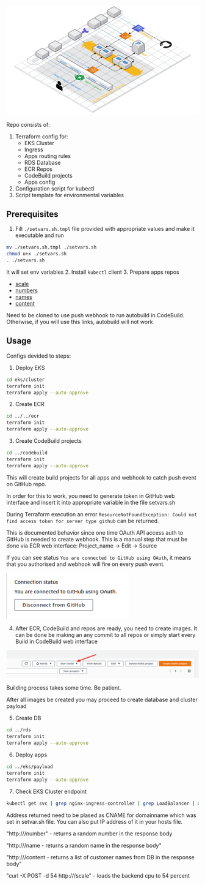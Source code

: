 
![alt text](https://github.com/bgorbuntsov/solidus-eks-task/blob/master/img/solidus.png?raw=true)

Repo consists of:
1. Terraform config for:
   - EKS Cluster
   - Ingress
   - Apps routing rules
   - RDS Database
   - ECR Repos
   - CodeBuild projects
   - Apps config
2. Configuration script for kubectl
3. Script template for environmental variables

## Prerequisites
1. Fill ```./setvars.sh.tmpl``` file provided with appropriate values and make it executable and run
```bash
mv ./setvars.sh.tmpl ./setvars.sh
chmod u+x ./setvars.sh
. ./setvars.sh
```
It will set env variables
2. Install ```kubectl``` client
3. Prepare apps repos
* [scale](https://github.com/bgorbuntsov/solidus-scale)
* [numbers](https://github.com/bgorbuntsov/solidus-numbers)
* [names](https://github.com/bgorbuntsov/solidus-names)
* [content](https://github.com/bgorbuntsov/solidus-content)

Need to be cloned to use push webhook to run autobuild in CodeBuild. Otherwise, if you will use this links, autobuild will not work

## Usage
Configs devided to steps:
1. Deploy EKS
```bash
cd eks/cluster
terraform init
terraform apply --auto-approve
```
2. Create ECR
```bash
cd ../../ecr
terraform init
terraform apply --auto-approve
```
3. Create CodeBuild projects
```bash
cd ../codebuild
terraform init
terraform apply --auto-approve
```
This will create build projects for all apps and webhook to catch push event on GitHub repo.

In order for this to work, you need to generate token in GitHub web interface and insert it into appropriate variable in the file setvars.sh

During Terraform execution an error ```ResourceNotFoundException: Could not find access token for server type github``` can be returned.

This is documented behavior since one time OAuth API access auth to GitHub is needed to create webhook. This is a manual step that must be done via
ECR web interface: Project_name -> Edit -> Source

If you can see status ```You are connected to GitHub using OAuth```, it means that you authorised and webhook will fire on every push event.

![alt text](https://github.com/bgorbuntsov/solidus-eks-task/blob/master/img/connected.png?raw=true)

4. After ECR, CodeBuild and repos are ready, you need to create images.
It can be done be making an any commit to all repos or simply start every Build in CodeBuild web interface

![alt text](https://github.com/bgorbuntsov/solidus-eks-task/blob/master/img/start_build.png?raw=true)

Building process takes some time. Be patient.

After all images be created you may proceed to create database and cluster payload

5. Create DB
```bash
cd ../rds
terraform init
terraform apply --auto-approve
```

6. Deploy apps
```bash
cd ../eks/payload
terraform init
terraform apply --auto-approve
```

7. Check EKS Cluster endpoint
```bash
kubectl get svc | grep nginx-ingress-controller | grep LoadBalancer | awk '{print $4;}'
```
Address returned need to be plased as CNAME for domainname which was set in setvar.sh file.
You can also put IP address of it in your hosts file.

"http://<domainname>/number" - returns a random number in the response body

"http://<domainname>/name - returns a random name in the response body"

"http://<domainname>/content - returns a list of customer names from DB in the response body"

"curl -X POST -d 54 http://<domainname>/scale" - loads the backend cpu to 54 percent


